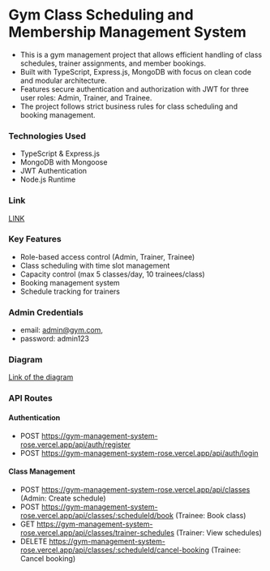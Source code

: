 # Gym Class Scheduling and Membership Management System

* This is a gym management project that allows efficient handling of class schedules, trainer assignments, and member bookings.
* Built with TypeScript, Express.js, MongoDB with focus on clean code and modular architecture.
* Features secure authentication and authorization with JWT for three user roles: Admin, Trainer, and Trainee.
* The project follows strict business rules for class scheduling and booking management.

### Technologies Used

* TypeScript & Express.js
* MongoDB with Mongoose
* JWT Authentication 
* Node.js Runtime

### Link
  [LINK](https://gym-management-system-rose.vercel.app/)

### Key Features

* Role-based access control (Admin, Trainer, Trainee)
* Class scheduling with time slot management 
* Capacity control (max 5 classes/day, 10 trainees/class)
* Booking management system
* Schedule tracking for trainers


### Admin Credentials 
  * email: admin@gym.com,
  * password: admin123

### Diagram
  [Link of the diagram](https://drive.google.com/file/d/1DQ5mMXe5sHVG5_JIBXUenVKK5B_MYtnN/view?usp=sharing)

### API Routes

#### Authentication
* POST https://gym-management-system-rose.vercel.app/api/auth/register
* POST https://gym-management-system-rose.vercel.app/api/auth/login

#### Class Management
* POST https://gym-management-system-rose.vercel.app/api/classes (Admin: Create schedule)
* POST https://gym-management-system-rose.vercel.app/api/classes/:scheduleId/book (Trainee: Book class)
* GET https://gym-management-system-rose.vercel.app/api/classes/trainer-schedules (Trainer: View schedules)
* DELETE https://gym-management-system-rose.vercel.app/api/classes/:scheduleId/cancel-booking (Trainee: Cancel booking)
